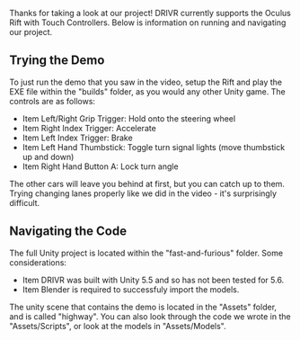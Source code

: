Thanks for taking a look at our project! DRIVR currently supports the Oculus Rift with Touch Controllers. Below is information on running and navigating our project.

## Trying the Demo

To just run the demo that you saw in the video, setup the Rift and play the EXE file within the "builds" folder, as you would any other Unity game. The controls are as follows:

* Item Left/Right Grip Trigger: Hold onto the steering wheel
* Item Right Index Trigger: Accelerate
* Item Left Index Trigger: Brake
* Item Left Hand Thumbstick: Toggle turn signal lights (move thumbstick up and down)
* Item Right Hand Button A: Lock turn angle

The other cars will leave you behind at first, but you can catch up to them. Trying changing lanes properly like we did in the video - it's surprisingly difficult.

## Navigating the Code

The full Unity project is located within the "fast-and-furious" folder. Some considerations:

* Item DRIVR was built with Unity 5.5 and so has not been tested for 5.6.
* Item Blender is required to successfuly import the models.

The unity scene that contains the demo is located in the "Assets" folder, and is called "highway". You can also look through the code we wrote in the "Assets/Scripts", or look at the models in "Assets/Models".
